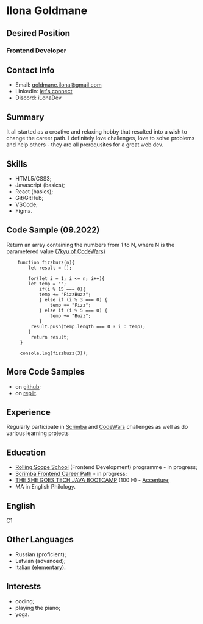# Ilona Goldmane    

## Desired Position 

### Frontend Developer  

## Contact Info
- Email: <goldmane.ilona@gmail.com>
- LinkedIn: [let's connect](https://www.linkedin.com/in/ilona-goldmane/)
- Discord: iLonaDev 

## Summary
It all started as a creative and relaxing hobby that resulted into a wish to change the career path. I definitely love challenges, love to solve problems and help others - they are all prerequsites for a great web dev.  

## Skills
- HTML5/CSS3;
- Javascript (basics);
- React (basics);
- Git/GitHub;
- VSCode;
- Figma.  

## Code Sample (09.2022)
Return an array containing the numbers from 1 to N, where N is the parametered value ([7kyu of CodeWars](https://www.codewars.com/kata/5300901726d12b80e8000498))  

```
    function fizzbuzz(n){
        let result = [];
    
        for(let i = 1; i <= n; i++){
        let temp = "";
            if(i % 15 === 0){
            temp += "FizzBuzz";
            } else if (i % 3 === 0) {
                temp += "Fizz";
            } else if (i % 5 === 0) {
                temp += "Buzz";
            }
         result.push(temp.length === 0 ? i : temp);
        }
         return result;
     }

     console.log(fizzbuzz(3));
```

## More Code Samples
- on [github](https://github.com/ilonaGold);
- on [replit](https://replit.com/@ilonaGold).

## Experience
Regularly participate in [Scrimba](https://scrimba.com/learn/codeweeks) and [CodeWars](https://www.codewars.com/) challenges as well as do various learning projects

## Education
- [Rolling Scope School](https://rs.school/) (Frontend Development) programme - in progress;
- [Scrimba Frontend Career Path](https://scrimba.com/) - in progress;
- [THE SHE GOES TECH JAVA BOOTCAMP](https://shegoestech.lv/) (100 H) - [Accenture](https://www.accenture.com/lv-en);
- MA in English Philology.

## English
C1

## Other Languages
- Russian (proficient);
- Latvian (advanced);
- Italian (elementary).

## Interests
- coding;
- playing the piano;
- yoga.
